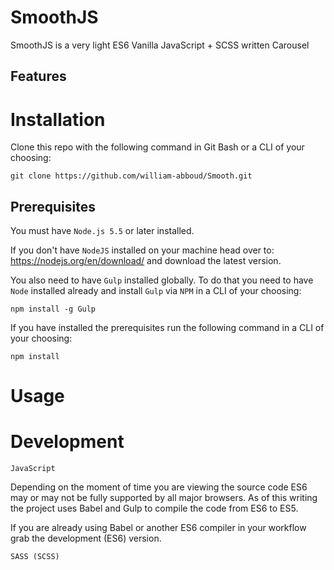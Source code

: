 # SmoothJS
  SmoothJS is a very light ES6 Vanilla JavaScript + SCSS written Carousel

## Features

# Installation
  Clone this repo with the following command in Git Bash or a CLI of your choosing:

  ``` git clone https://github.com/william-abboud/Smooth.git ```

## Prerequisites
  You must have `Node.js 5.5` or later installed.

  If you don't have `NodeJS` installed on your machine head over to:
  https://nodejs.org/en/download/ and download the latest version.

  You also need to have `Gulp` installed globally. To do that you need to have `Node`
  installed already and install `Gulp` via `NPM` in a CLI of your choosing:

  ``` npm install -g Gulp ```

  If you have installed the prerequisites run the following command in a CLI of your choosing:

  ```npm install```

# Usage

# Development

`JavaScript`

Depending on the moment of time you are viewing the source code ES6 may or may not
be fully supported by all major browsers. As of this writing the project uses Babel and Gulp to compile the code
from ES6 to ES5.

If you are already using Babel or another ES6 compiler in your workflow grab the development (ES6) version.

`SASS (SCSS)`
